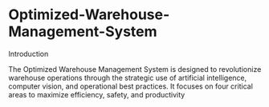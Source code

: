 # Optimized-Warehouse-Management-System
Introduction

The Optimized Warehouse Management System is designed to revolutionize warehouse operations through the strategic use of artificial intelligence, computer vision, and operational best practices. It focuses on four critical areas to maximize efficiency, safety, and productivity
